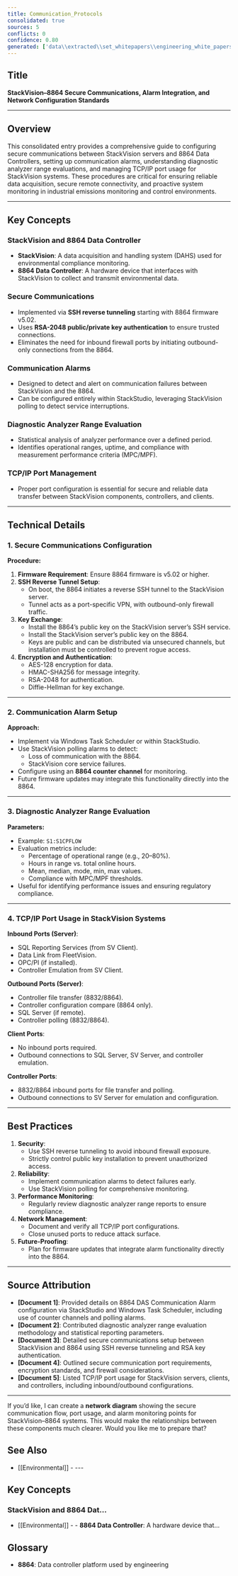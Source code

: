 ```yaml
---
title: Communication_Protocols
consolidated: true
sources: 5
conflicts: 0
confidence: 0.80
generated: ['data\\extracted\\set_whitepapers\\engineering_white_papers_WhitePapers_Alarms_EngineeringStandard-8864DASCommunicationAlarmmsg_208fb445.md', 'data\\extracted\\set_whitepapers\\engineering_white_papers_WhitePapers_SampleTests_DiagnosticAnalyzerRangepdf_c93dddc1.md', 'data\\extracted\\set_whitepapers\\engineering_white_papers_WhitePapers_SecureCommunication_SettingupSecureCommunicationsr4docx_3749cf68.md', 'data\\extracted\\set_whitepapers\\engineering_white_papers_WhitePapers_ServerMigration_ESCSecureCommunicationPortspdf_d3ae44db.md', 'data\\extracted\\set_whitepapers\\engineering_white_papers_WhitePapers_ServerMigration_TCP-IPportsusedbyaStackVisionsystempdf_cf196824.md']  # This would be a timestamp
---
```


## Title
**StackVision–8864 Secure Communications, Alarm Integration, and Network Configuration Standards**

---

## Overview
This consolidated entry provides a comprehensive guide to configuring secure communications between StackVision servers and 8864 Data Controllers, setting up communication alarms, understanding diagnostic analyzer range evaluations, and managing TCP/IP port usage for StackVision systems. These procedures are critical for ensuring reliable data acquisition, secure remote connectivity, and proactive system monitoring in industrial emissions monitoring and control environments.

---

## Key Concepts

### StackVision and 8864 Data Controller
- **StackVision**: A data acquisition and handling system (DAHS) used for environmental compliance monitoring.
- **8864 Data Controller**: A hardware device that interfaces with StackVision to collect and transmit environmental data.

### Secure Communications
- Implemented via **SSH reverse tunneling** starting with 8864 firmware v5.02.
- Uses **RSA-2048 public/private key authentication** to ensure trusted connections.
- Eliminates the need for inbound firewall ports by initiating outbound-only connections from the 8864.

### Communication Alarms
- Designed to detect and alert on communication failures between StackVision and the 8864.
- Can be configured entirely within StackStudio, leveraging StackVision polling to detect service interruptions.

### Diagnostic Analyzer Range Evaluation
- Statistical analysis of analyzer performance over a defined period.
- Identifies operational ranges, uptime, and compliance with measurement performance criteria (MPC/MPF).

### TCP/IP Port Management
- Proper port configuration is essential for secure and reliable data transfer between StackVision components, controllers, and clients.

---

## Technical Details

### 1. Secure Communications Configuration
**Procedure:**
1. **Firmware Requirement**: Ensure 8864 firmware is v5.02 or higher.
2. **SSH Reverse Tunnel Setup**:
   - On boot, the 8864 initiates a reverse SSH tunnel to the StackVision server.
   - Tunnel acts as a port-specific VPN, with outbound-only firewall traffic.
3. **Key Exchange**:
   - Install the 8864’s public key on the StackVision server’s SSH service.
   - Install the StackVision server’s public key on the 8864.
   - Keys are public and can be distributed via unsecured channels, but installation must be controlled to prevent rogue access.
4. **Encryption and Authentication**:
   - AES-128 encryption for data.
   - HMAC-SHA256 for message integrity.
   - RSA-2048 for authentication.
   - Diffie-Hellman for key exchange.

---

### 2. Communication Alarm Setup
**Approach:**
- Implement via Windows Task Scheduler or within StackStudio.
- Use StackVision polling alarms to detect:
  - Loss of communication with the 8864.
  - StackVision core service failures.
- Configure using an **8864 counter channel** for monitoring.
- Future firmware updates may integrate this functionality directly into the 8864.

---

### 3. Diagnostic Analyzer Range Evaluation
**Parameters:**
- Example: `S1:S1CPFLOW`
- Evaluation metrics include:
  - Percentage of operational range (e.g., 20–80%).
  - Hours in range vs. total online hours.
  - Mean, median, mode, min, max values.
  - Compliance with MPC/MPF thresholds.
- Useful for identifying performance issues and ensuring regulatory compliance.

---

### 4. TCP/IP Port Usage in StackVision Systems
**Inbound Ports (Server)**:
- SQL Reporting Services (from SV Client).
- Data Link from FleetVision.
- OPC/PI (if installed).
- Controller Emulation from SV Client.

**Outbound Ports (Server)**:
- Controller file transfer (8832/8864).
- Controller configuration compare (8864 only).
- SQL Server (if remote).
- Controller polling (8832/8864).

**Client Ports**:
- No inbound ports required.
- Outbound connections to SQL Server, SV Server, and controller emulation.

**Controller Ports**:
- 8832/8864 inbound ports for file transfer and polling.
- Outbound connections to SV Server for emulation and configuration.

---

## Best Practices
1. **Security**:
   - Use SSH reverse tunneling to avoid inbound firewall exposure.
   - Strictly control public key installation to prevent unauthorized access.
2. **Reliability**:
   - Implement communication alarms to detect failures early.
   - Use StackVision polling for comprehensive monitoring.
3. **Performance Monitoring**:
   - Regularly review diagnostic analyzer range reports to ensure compliance.
4. **Network Management**:
   - Document and verify all TCP/IP port configurations.
   - Close unused ports to reduce attack surface.
5. **Future-Proofing**:
   - Plan for firmware updates that integrate alarm functionality directly into the 8864.

---

## Source Attribution
- **[Document 1]**: Provided details on 8864 DAS Communication Alarm configuration via StackStudio and Windows Task Scheduler, including use of counter channels and polling alarms.
- **[Document 2]**: Contributed diagnostic analyzer range evaluation methodology and statistical reporting parameters.
- **[Document 3]**: Detailed secure communications setup between StackVision and 8864 using SSH reverse tunneling and RSA key authentication.
- **[Document 4]**: Outlined secure communication port requirements, encryption standards, and firewall considerations.
- **[Document 5]**: Listed TCP/IP port usage for StackVision servers, clients, and controllers, including inbound/outbound configurations.

---

If you’d like, I can create a **network diagram** showing the secure communication flow, port usage, and alarm monitoring points for StackVision–8864 systems. This would make the relationships between these components much clearer. Would you like me to prepare that?

## See Also

- [[Environmental]] - ---

## Key Concepts

### StackVision and 8864 Dat...
- [[Environmental]] - - **8864 Data Controller**: A hardware device that...


## Glossary

- **8864**: Data controller platform used by engineering
